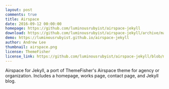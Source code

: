 ```yaml
---
layout: post
comments: true
title: Airspace
date: 2016-09-12 00:00:00
homepage: https://github.com/luminousrubyist/airspace-jekyll
download: https://github.com/luminousrubyist/airspace-jekyll/archive/master.zip
demo: https://luminousrubyist.github.io/airspace-jekyll
author: Andrew Lee
thumbnail: airspace.png
license: ThemeFisher
license_link: https://github.com/luminousrubyist/airspace-jekyll/blob/master/LICENSE.md
---
```


Airspace for Jekyll, a port of ThemeFisher's Airspace theme for agency or organization.
Includes a homepage, works page, contact page, and Jekyll blog.
